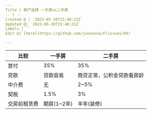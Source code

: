 ```yaml
---
Title | 房产选择 一手房vs二手房
-- | --
Created @ | `2023-05-28T15:48:21Z`
Updated @| `2023-05-28T15:48:21Z`
Labels | ``
Edit @| [here](https://github.com/junxnone/F/issues/84)

---
```



比较 | 一手房 | 二手房
-- | -- | --
首付 | 35% | 35%
贷款 | 贷款容易 | 商贷正常，公积金贷款看房龄
中介费 | 无 | 2~5%
契税 | 1.5% | 3%
交房前租赁费 | 期房(1~2年) | 半年(装修)


